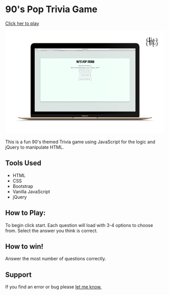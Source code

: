 # 90's Pop Trivia Game

[Click her to play](https://copperco.github.io/AdvancedTrivia/index.html)

![Game Preview](/assets/images/90sPopPreview.png)

This is a fun 90's themed Trivia game using JavaScript for the logic and jQuery to manipulate HTML.

## Tools Used

- HTML
- CSS
- Bootstrap
- Vanilla JavaScript
- jQuery

## How to Play:

To begin click start. Each question will load with 3-4 options to choose from. Select the answer you think is correct.

## How to win!

Answer the most number of questions correctly.

## Support

If you find an error or bug please [let me know.](https://github.com/CopperCo/AdvancedTrivia/issues)
